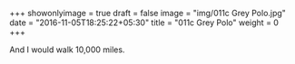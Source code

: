 +++
showonlyimage = true
draft = false
image = "img/011c Grey Polo.jpg"
date = "2016-11-05T18:25:22+05:30"
title = "011c Grey Polo"
weight = 0
+++

And I would walk 10,000 miles.

